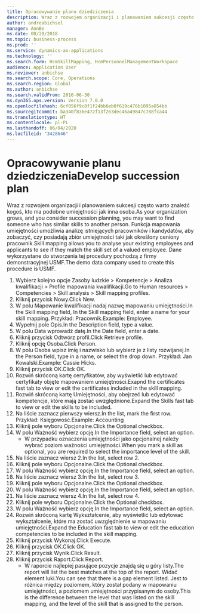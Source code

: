 ```yaml
---
title: Opracowywanie planu dziedziczenia
description: Wraz z rozwojem organizacji i planowaniem sukcesji często warto znaleźć kogoś, kto ma podobne umiejętności jak inna osoba.
author: andreabichsel
manager: AnnBe
ms.date: 08/29/2018
ms.topic: business-process
ms.prod: ''
ms.service: dynamics-ax-applications
ms.technology: ''
ms.search.form: HcmSkillMapping, HcmPersonnelManagementWorkspace
audience: Application User
ms.reviewer: anbichse
ms.search.scope: Core, Operations
ms.search.region: Global
ms.author: anbichse
ms.search.validFrom: 2016-06-30
ms.dyn365.ops.version: Version 7.0.0
ms.openlocfilehash: 6cf056f9c8f1f24bb6eb0f619c476b1095a854bb
ms.sourcegitcommit: ba340f836e472f13f263dec46a49847c788fca44
ms.translationtype: HT
ms.contentlocale: pl-PL
ms.lasthandoff: 06/04/2020
ms.locfileid: "3428646"
---
```

# <a name="develop-succession-plan"></a><span data-ttu-id="1ea5c-103">Opracowywanie planu dziedziczenia</span><span class="sxs-lookup"><span data-stu-id="1ea5c-103">Develop succession plan</span></span>



<span data-ttu-id="1ea5c-104">Wraz z rozwojem organizacji i planowaniem sukcesji często warto znaleźć kogoś, kto ma podobne umiejętności jak inna osoba.</span><span class="sxs-lookup"><span data-stu-id="1ea5c-104">As your organization grows, and you consider succession planning, you may want to find someone who has similar skills to another person.</span></span>  <span data-ttu-id="1ea5c-105">Funkcja mapowania umiejętności umożliwia analizę istniejących pracowników i kandydatów, aby zobaczyć, czy posiadają zbiór umiejętności taki jak określony ceniony pracownik.</span><span class="sxs-lookup"><span data-stu-id="1ea5c-105">Skill mapping allows you to analyse your existing employees and applicants to see if they match the skill set of a valued employee.</span></span> <span data-ttu-id="1ea5c-106">Dane wykorzystane do stworzenia tej procedury pochodzą z firmy demonstracyjnej USMF.</span><span class="sxs-lookup"><span data-stu-id="1ea5c-106">The demo data company used to create this procedure is USMF.</span></span>

1. <span data-ttu-id="1ea5c-107">Wybierz kolejno opcje Zasoby ludzkie > Kompetencje > Analiza kwalifikacji > Profile mapowania kwalifikacji.</span><span class="sxs-lookup"><span data-stu-id="1ea5c-107">Go to Human resources > Competencies > Skill analysis > Skill mapping profiles.</span></span>
2. <span data-ttu-id="1ea5c-108">Kliknij przycisk Nowy.</span><span class="sxs-lookup"><span data-stu-id="1ea5c-108">Click New.</span></span>
3. <span data-ttu-id="1ea5c-109">W polu Mapowanie kwalifikacji nadaj nazwę mapowaniu umiejętności.</span><span class="sxs-lookup"><span data-stu-id="1ea5c-109">In the Skill mapping field, In the Skill mapping field, enter a name for your skill mapping.</span></span>  <span data-ttu-id="1ea5c-110">Przykład: Pracownik.</span><span class="sxs-lookup"><span data-stu-id="1ea5c-110">Example: Employee.</span></span>
4. <span data-ttu-id="1ea5c-111">Wypełnij pole Opis.</span><span class="sxs-lookup"><span data-stu-id="1ea5c-111">In the Description field, type a value.</span></span>
5. <span data-ttu-id="1ea5c-112">W polu Data wprowadź datę.</span><span class="sxs-lookup"><span data-stu-id="1ea5c-112">In the Date field, enter a date.</span></span>
6. <span data-ttu-id="1ea5c-113">Kliknij przycisk Odtwórz profil.</span><span class="sxs-lookup"><span data-stu-id="1ea5c-113">Click Retrieve profile.</span></span>
7. <span data-ttu-id="1ea5c-114">Kliknij opcję Osoba.</span><span class="sxs-lookup"><span data-stu-id="1ea5c-114">Click Person.</span></span>
8. <span data-ttu-id="1ea5c-115">W polu Osoba wpisz imię i nazwisko lub wybierz je z listy rozwijanej.</span><span class="sxs-lookup"><span data-stu-id="1ea5c-115">In the Person field, type in a name, or select the drop down.</span></span>  <span data-ttu-id="1ea5c-116">Przykład: Jan Kowalski.</span><span class="sxs-lookup"><span data-stu-id="1ea5c-116">Example: Cassie Hicks.</span></span>
9. <span data-ttu-id="1ea5c-117">Kliknij przycisk OK.</span><span class="sxs-lookup"><span data-stu-id="1ea5c-117">Click OK.</span></span>
10. <span data-ttu-id="1ea5c-118">Rozwiń skróconą kartę certyfikatów, aby wyświetlić lub edytować certyfikaty objęte mapowaniem umiejętności.</span><span class="sxs-lookup"><span data-stu-id="1ea5c-118">Exapnd the certificates fast tab to view or edit the certificates included in the skill mapping.</span></span>
11. <span data-ttu-id="1ea5c-119">Rozwiń skróconą kartę Umiejętności, aby obejrzeć lub edytować kompetencje, które mają zostać uwzględnione.</span><span class="sxs-lookup"><span data-stu-id="1ea5c-119">Expand the Skills fast tab to view or edit the skills to be included.</span></span>
12. <span data-ttu-id="1ea5c-120">Na liście zaznacz pierwszy wiersz.</span><span class="sxs-lookup"><span data-stu-id="1ea5c-120">In the list, mark the first row.</span></span>  <span data-ttu-id="1ea5c-121">Przykład: Księgowość.</span><span class="sxs-lookup"><span data-stu-id="1ea5c-121">Example:  Accounting</span></span>
13. <span data-ttu-id="1ea5c-122">Kliknij pole wyboru Opcjonalne.</span><span class="sxs-lookup"><span data-stu-id="1ea5c-122">Click the Optional checkbox.</span></span>
14. <span data-ttu-id="1ea5c-123">W polu Ważność wybierz opcję.</span><span class="sxs-lookup"><span data-stu-id="1ea5c-123">In the Importance field, select an option.</span></span>
    * <span data-ttu-id="1ea5c-124">W przypadku oznaczenia umiejętności jako opcjonalnej należy wybrać poziom ważności umiejętności.</span><span class="sxs-lookup"><span data-stu-id="1ea5c-124">When you mark a skill as optional, you are required to select the importance level of the skill.</span></span>  
15. <span data-ttu-id="1ea5c-125">Na liście zaznacz wiersz 2.</span><span class="sxs-lookup"><span data-stu-id="1ea5c-125">In the list, select row 2.</span></span>
16. <span data-ttu-id="1ea5c-126">Kliknij pole wyboru Opcjonalne.</span><span class="sxs-lookup"><span data-stu-id="1ea5c-126">Click the Optional checkbox.</span></span>
17. <span data-ttu-id="1ea5c-127">W polu Ważność wybierz opcję.</span><span class="sxs-lookup"><span data-stu-id="1ea5c-127">In the Importance field, select an option.</span></span>
18. <span data-ttu-id="1ea5c-128">Na liście zaznacz wiersz 3.</span><span class="sxs-lookup"><span data-stu-id="1ea5c-128">In the list, select row 3.</span></span>
19. <span data-ttu-id="1ea5c-129">Kliknij pole wyboru Opcjonalne.</span><span class="sxs-lookup"><span data-stu-id="1ea5c-129">Click the Optional checkbox.</span></span>
20. <span data-ttu-id="1ea5c-130">W polu Ważność wybierz opcję.</span><span class="sxs-lookup"><span data-stu-id="1ea5c-130">In the Importance field, select an option.</span></span>
21. <span data-ttu-id="1ea5c-131">Na liście zaznacz wiersz 4.</span><span class="sxs-lookup"><span data-stu-id="1ea5c-131">In the list, select row 4.</span></span>
22. <span data-ttu-id="1ea5c-132">Kliknij pole wyboru Opcjonalne.</span><span class="sxs-lookup"><span data-stu-id="1ea5c-132">Click the Optional checkbox.</span></span>
23. <span data-ttu-id="1ea5c-133">W polu Ważność wybierz opcję.</span><span class="sxs-lookup"><span data-stu-id="1ea5c-133">In the Importance field, select an option.</span></span>
24. <span data-ttu-id="1ea5c-134">Rozwiń skróconą kartę Wykształcenie, aby wyświetlić lub edytować wykształcenie, które ma zostać uwzględnienie w mapowaniu umiejętności.</span><span class="sxs-lookup"><span data-stu-id="1ea5c-134">Expand the Education fast tab to view or edit the education competencies to be included in the skill mapping.</span></span>
25. <span data-ttu-id="1ea5c-135">Kliknij przycisk Wykonaj.</span><span class="sxs-lookup"><span data-stu-id="1ea5c-135">Click Execute.</span></span>
26. <span data-ttu-id="1ea5c-136">Kliknij przycisk OK.</span><span class="sxs-lookup"><span data-stu-id="1ea5c-136">Click OK.</span></span>
27. <span data-ttu-id="1ea5c-137">Kliknij przycisk Wynik.</span><span class="sxs-lookup"><span data-stu-id="1ea5c-137">Click Result.</span></span>
28. <span data-ttu-id="1ea5c-138">Kliknij przycisk Raport.</span><span class="sxs-lookup"><span data-stu-id="1ea5c-138">Click Report.</span></span>
    * <span data-ttu-id="1ea5c-139">W raporcie najlepiej pasujące pozycje znajdą się u góry listy.</span><span class="sxs-lookup"><span data-stu-id="1ea5c-139">The report will list the best matches at the top of the report.</span></span>  <span data-ttu-id="1ea5c-140">Widać element luki.</span><span class="sxs-lookup"><span data-stu-id="1ea5c-140">You can see that there is a gap element listed.</span></span>  <span data-ttu-id="1ea5c-141">Jest to różnica między poziomem, który został podany w mapowaniu umiejętności, a poziomem umiejętności przypisanym do osoby.</span><span class="sxs-lookup"><span data-stu-id="1ea5c-141">This is the difference between the level that was listed on the skill mapping, and the level of the skill that is assigned to the person.</span></span>  

